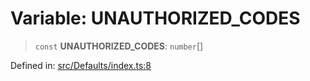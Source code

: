 # Variable: UNAUTHORIZED\_CODES

> `const` **UNAUTHORIZED\_CODES**: `number`[]

Defined in: [src/Defaults/index.ts:8](https://github.com/WhiskeySockets/Baileys/blob/2fdabb7f387029b680a2c5e056c7022c25b0f110/src/Defaults/index.ts#L8)
